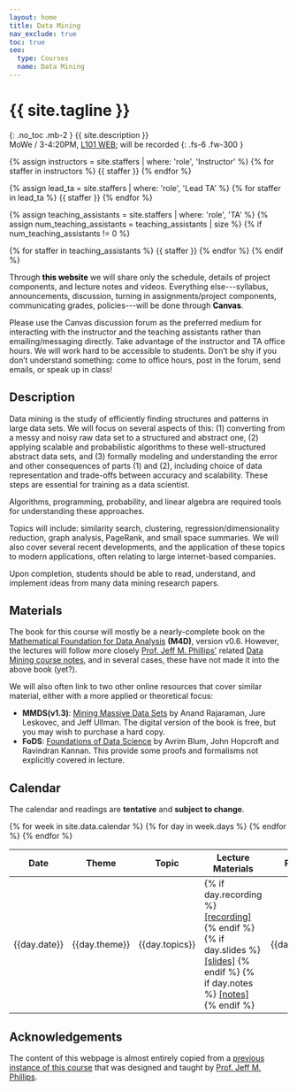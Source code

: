 ```yaml
---
layout: home
title: Data Mining
nav_exclude: true
toc: true
seo:
  type: Courses
  name: Data Mining
---
```


# {{ site.tagline }}
{: .no_toc .mb-2 }
{{ site.description }}
<br>
MoWe / 3-4:20PM, [L101 WEB](https://bit.ly/3wBNjzE); will be recorded
{: .fs-6 .fw-300 }

{% assign instructors = site.staffers | where: 'role', 'Instructor' %}
{% for staffer in instructors %}
{{ staffer }}
{% endfor %}

{% assign lead_ta = site.staffers | where: 'role', 'Lead TA' %}
{% for staffer in lead_ta %}
{{ staffer }}
{% endfor %}

{% assign teaching_assistants = site.staffers | where: 'role', 'TA' %}
{% assign num_teaching_assistants = teaching_assistants | size %}
{% if num_teaching_assistants != 0 %}

{% for staffer in teaching_assistants %}
{{ staffer }}
{% endfor %}
{% endif %}

Through **<span style="color: black;">this website</span>** we will share only the schedule, details of project components, and lecture notes and videos. Everything else---syllabus, announcements, discussion, turning in assignments/project components, communicating grades, policies---will be done through **<span style="color: black;">Canvas</span>**.

Please use the Canvas discussion forum as the preferred medium for interacting with the instructor and the teaching assistants rather than emailing/messaging directly. Take advantage of the instructor and TA office hours. We will work hard to be accessible to students. Don’t be shy if you don’t understand something: come to office hours, post in the forum, send emails, or speak up in class!

## Description

Data mining is the study of efficiently finding structures and patterns in large data sets. We will focus on several aspects of this: (1) converting from a messy and noisy raw data set to a structured and abstract one, (2) applying scalable and probabilistic algorithms to these well-structured abstract data sets, and (3) formally modeling and understanding the error and other consequences of parts (1) and (2), including choice of data representation and trade-offs between accuracy and scalability. These steps are essential for training as a data scientist.

Algorithms, programming, probability, and linear algebra are required tools for understanding these approaches.

Topics will include: similarity search, clustering, regression/dimensionality reduction, graph analysis, PageRank, and small space summaries. We will also cover several recent developments, and the application of these topics to modern applications, often relating to large internet-based companies.

Upon completion, students should be able to read, understand, and implement ideas from many data mining research papers.

## Materials 

The book for this course will mostly be a nearly-complete book on the [Mathematical Foundation for Data Analysis](https://mathfordata.github.io/) **(M4D)**, version v0.6. However, the lectures will follow more closely [Prof. Jeff M. Phillips'](https://www.cs.utah.edu/~jeffp/) related [Data Mining course notes](https://www.cs.utah.edu/~jeffp/DMBook/DM-AGP.html), and in several cases, these have not made it into the above book (yet?).

We will also often link to two other online resources that cover similar material, either with a more applied or theoretical focus:

* **MMDS(v1.3)**: [Mining Massive Data Sets](http://www.mmds.org/) by Anand Rajaraman, Jure Leskovec, and Jeff Ullman. The digital version of the book is free, but you may wish to purchase a hard copy.
* **FoDS**: [Foundations of Data Science](http://www.cs.cornell.edu/jeh/book.pdf) by Avrim Blum, John Hopcroft and Ravindran Kannan. This provide some proofs and formalisms not explicitly covered in lecture.

## Calendar

The calendar and readings are **tentative** and **subject to change**.

<table>
  <thead>
  <tr>
    <th>Date</th>
    <th>Theme</th>
    <th>Topic</th>
    <th>Lecture Materials</th>
    <th>Readings</th>
    <th>Work due</th>
  </tr>
  </thead>
  <tbody>
  {% for week in site.data.calendar %}
    {% for day in week.days %}
      <tr>
        <td>{{day.date}}</td>
        <td class="cal-content">{{day.theme}}</td>
        <td class="cal-content">{{day.topics}}</td>
        <td class="cal-content">
          {% if day.recording %}
            <a href="{{day.recording}}" class="cal-content-link">[recording]</a>
          {% endif %}
          {% if day.slides %}
            <a href="{{day.slides}}" class="cal-content-link">[slides]</a>
          {% endif %}
          {% if day.notes %}
            <a href="{{day.notes}}" class="cal-content-link">[notes]</a>
          {% endif %}
        </td>
        <td class="cal-content">{{day.readings}}</td>
        <td class="cal-content">{{day.due}}</td>
      </tr>
    {% endfor %}
  {% endfor %}
  </tbody>
</table>


## Acknowledgements

The content of this webpage is almost entirely copied from a [previous instance of this course](https://www.cs.utah.edu/~jeffp/teaching/cs5140.html) that was designed and taught by [Prof. Jeff M. Phillips](https://www.cs.utah.edu/~jeffp/). 